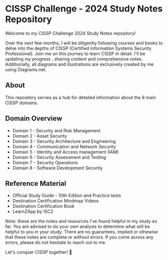 # CISSP Challenge - 2024 Study Notes Repository

Welcome to my CISSP Challenge 2024 Study Notes repository! 

Over the next few months, I will be diligently following courses and books to delve into the depths of CISSP (Certified Information Systems Security Professional). Join me on this journey to learn CISSP in detail. I'll be updating my progress , sharing content and comprehensive notes. Additionally, all diagrams and illustrations are exclusively created by me using Diagrams.net.

## About

This repository serves as a hub for detailed information about the 8 main CISSP domains. 

## Domain Overview 

- Domain 1 - Security and Risk Management 
- Domain 2 - Asset Security 
- Domain 3 - Security Architecture and Engineering 
- Domain 4 - Communication and Network Security 
- Domain 5 - Identity and Access management (IAM)
- Domain 6 - Security Assessment and Testing 
- Domain 7 - Security Operations 
- Domain 8 - Software Development Security 

## Reference Material 
 * Official Study Guide - 10th Edition and Practice tests 
 * Destination Certification Mindmap Videos 
 * Destination Certification Book 
 * LearnZApp by ISC2

Note: these are the notes and resources I've found helpful in my study so far. You are advised to do your own analysis to determine what will be helpful to you in your study. There are no guarantees, implied or othewise that these notes are complete or without errors. If you come across any errors, please do not hesitate to reach out to me. 

Let's conquer CISSP together! 🚀


